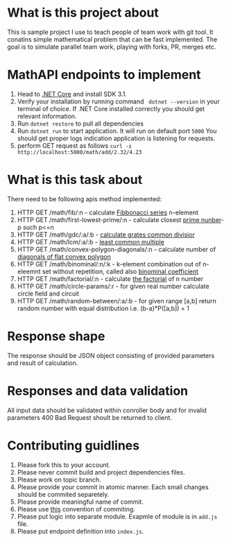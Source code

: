 # What is this project about

This is sample project I use to teach people of team work with git tool. It conatins simple mathematical problem that can be fast implemented. 
The goal is to simulate parallel team work, playing with forks, PR, merges etc.

# MathAPI endpoints to implement

1. Head to [.NET Core](https://dotnet.microsoft.com/download/dotnet-core/3.1) and install SDK 3.1.
2. Verify your installation by running command ` dotnet --version` in your terminal of choice. If .NET Core installed correctly you should get relevant information.
3. Run `dotnet restore` to pull all dependencies
4. Run `dotnet run` to start application. It will run on default port `5000` You should get proper logs indication application is listening for requests.
5. perform GET request as follows `curl -s http://localhost:5000/math/add/2.32/4.23`

# What is this task about 

There need to be following apis method implemented:
1. HTTP GET /math/fib/:n - calculate [Fibbonacci series](https://en.wikipedia.org/wiki/Fibonacci_sequence) n-element
2. HTTP GET /math/first-lowest-prime/:n - calculate closest [prime nunber](https://en.wikipedia.org/wiki/Prime_number)-p such p<=n
3. HTTP GET /math/gdc/:a/:b - [calculate grates common divisior](https://en.wikipedia.org/wiki/Greatest_common_divisor) 
4. HTTP GET /math/lcm/:a/:b - [least common multiple](https://en.wikipedia.org/wiki/Least_common_multiple)
5. HTTP GET /math/convex-polygon-diagonals/:n - calculate number of [diagonals of flat convex polygon](https://tutors.com/math-tutors/geometry-help/diagonal-formula)
6. HTTP GET /math/binominal/:n/:k - k-element combination out of n-eleemnt set without repetition, called also [binominal coefficient](https://en.wikipedia.org/wiki/Binomial_coefficient)
7. HTTP GET /math/factorial/:n - calculate [the factorial](https://en.wikipedia.org/wiki/Factorial) of n number 
8. HTTP GET /math/circle-params/:r - for given real number calculate circle field and circuit
9. HTTP GET /math/random-between/:a/:b - for given range [a,b] return random number with equal distribution i.e. (b-a)*P([a,b]) = 1

# Response shape

The response should be JSON object consisting of provided parameters and result of calculation.

# Responses and data validation

All input data should be validated within conroller body and for invalid parameters 400 Bad Request shoult be returned to client.

# Contributing guidlines

1. Please fork this to your account.
2. Please never commit build and project dependencies files.
3. Please work on topic branch.
4. Please provide your commit in atomic manner. Each small changes should be commited separetely. 
5. Please provide meaningful name of commit.
6. Please use [this](https://udacity.github.io/git-styleguide/) convention of commiting.
7. Please put logic into separate module. Exapmle of module is in `add.js` file.
8. Please put endpoint definition into `index.js`.

